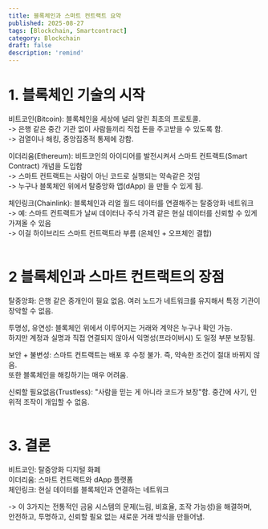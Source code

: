 ```yaml
---
title: 블록체인과 스마트 컨트랙트 요약
published: 2025-08-27
tags: [Blockchain, Smartcontract]
category: Blockchain
draft: false
description: 'remind'
---
```


# 1. 블록체인 기술의 시작

비트코인(Bitcoin): 블록체인을 세상에 널리 알린 최초의 프로토콜.<br>
-> 은행 같은 중간 기관 없이 사람들끼리 직접 돈을 주고받을 수 있도록 함.
<br>
-> 검열이나 해킹, 중앙집중적 통제에 강함.
<br>

이더리움(Ethereum): 비트코인의 아이디어를 발전시켜서 스마트 컨트랙트(Smart Contract) 개념을 도입함<br>
-> 스마트 컨트랙트는 사람이 아닌 코드로 실행되는 약속같은 것임<br>
-> 누구나 블록체인 위에서 탈중앙화 앱(dApp) 을 만들 수 있게 됨.<br>

체인링크(Chainlink): 블록체인과 리얼 월드 데이터를 연결해주는 탈중앙화 네트워크<br>
-> 예: 스마트 컨트랙트가 날씨 데이터나 주식 가격 같은 현실 데이터를 신뢰할 수 있게 가져올 수 있음<br>
-> 이걸 하이브리드 스마트 컨트랙트라 부름 (온체인 + 오프체인 결합)<br><br>

# 2 블록체인과 스마트 컨트랙트의 장점

탈중앙화: 은행 같은 중개인이 필요 없음. 여러 노드가 네트워크를 유지해서 특정 기관이 장악할 수 없음.<br>

투명성, 유연성: 블록체인 위에서 이루어지는 거래와 계약은 누구나 확인 가능.<br>
하지만 계정과 실명과 직접 연결되지 않아서 익명성(프라이버시) 도 일정 부분 보장됨.<br>

보안 + 불변성: 스마트 컨트랙트는 배포 후 수정 불가. 즉, 약속한 조건이 절대 바뀌지 않음.<br>
또한 블록체인을 해킹하기는 매우 어려움.<br>

신뢰할 필요없음(Trustless): "사람을 믿는 게 아니라 코드가 보장"함. 중간에 사기, 인위적 조작이 개입할 수 없음.<br><br>

# 3. 결론
비트코인: 탈중앙화 디지털 화폐<br>
이더리움: 스마트 컨트랙트와 dApp 플랫폼<br>
체인링크: 현실 데이터를 블록체인과 연결하는 네트워크

-> 이 3가지는 전통적인 금융 시스템의 문제(느림, 비효율, 조작 가능성)을 해결하며,<br>
안전하고, 투명하고, 신뢰할 필요 없는 새로운 거래 방식을 만들어냄.

 

